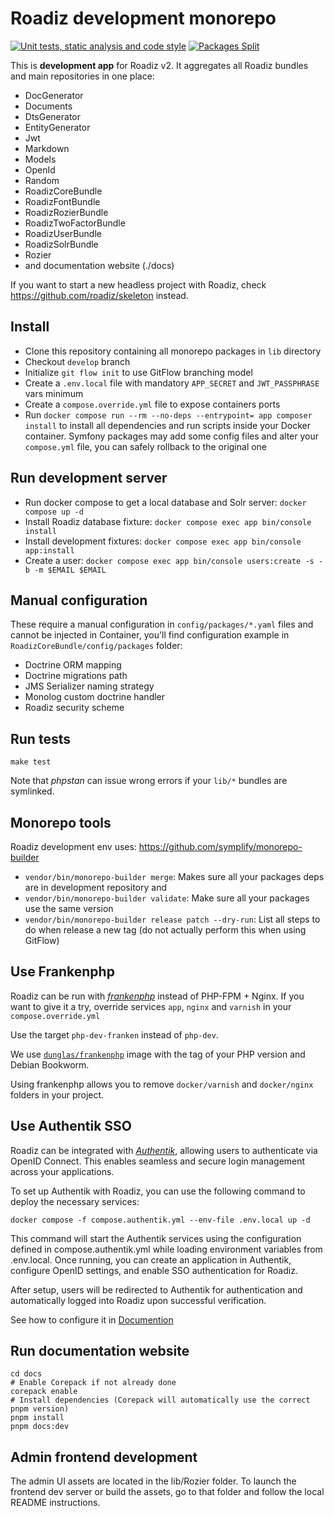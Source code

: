 # Roadiz development monorepo

[![Unit tests, static analysis and code style](https://github.com/roadiz/core-bundle-dev-app/actions/workflows/run-test.yml/badge.svg?branch=develop)](https://github.com/roadiz/core-bundle-dev-app/actions/workflows/run-test.yml) [![Packages Split](https://github.com/roadiz/core-bundle-dev-app/actions/workflows/split.yaml/badge.svg?branch=develop)](https://github.com/roadiz/core-bundle-dev-app/actions/workflows/split.yaml)

This is **development app** for Roadiz v2. It aggregates all Roadiz bundles and main repositories in one place:

- DocGenerator
- Documents
- DtsGenerator
- EntityGenerator
- Jwt
- Markdown
- Models
- OpenId
- Random
- RoadizCoreBundle
- RoadizFontBundle
- RoadizRozierBundle
- RoadizTwoFactorBundle
- RoadizUserBundle
- RoadizSolrBundle
- Rozier
- and documentation website (./docs)

If you want to start a new headless project with Roadiz, check https://github.com/roadiz/skeleton instead.

## Install

- Clone this repository containing all monorepo packages in `lib` directory
- Checkout `develop` branch
- Initialize `git flow init` to use GitFlow branching model
- Create a `.env.local` file with mandatory `APP_SECRET` and `JWT_PASSPHRASE` vars minimum
- Create a `compose.override.yml` file to expose containers ports
- Run `docker compose run --rm --no-deps --entrypoint= app composer install` to install all dependencies and run scripts inside your Docker container. Symfony packages may add some config files and alter your `compose.yml` file, you can safely rollback to the original one

## Run development server

- Run docker compose to get a local database and Solr server: `docker compose up -d`
- Install Roadiz database fixture: `docker compose exec app bin/console install`
- Install development fixtures: `docker compose exec app bin/console app:install`
- Create a user: `docker compose exec app bin/console users:create -s -b -m $EMAIL $EMAIL`

## Manual configuration

These require a manual configuration in `config/packages/*.yaml` files and cannot be injected in Container, 
you'll find configuration example in `RoadizCoreBundle/config/packages` folder:

- Doctrine ORM mapping
- Doctrine migrations path
- JMS Serializer naming strategy
- Monolog custom doctrine handler
- Roadiz security scheme

## Run tests

```shell
make test
```

Note that _phpstan_ can issue wrong errors if your `lib/*` bundles are symlinked.

## Monorepo tools

Roadiz development env uses: https://github.com/symplify/monorepo-builder

- `vendor/bin/monorepo-builder merge`: Makes sure all your packages deps are in development repository and 
- `vendor/bin/monorepo-builder validate`: Make sure all your packages use the same version
- `vendor/bin/monorepo-builder release patch --dry-run`: List all steps to do when release a new tag (do not actually perform this when using GitFlow)


## Use Frankenphp

Roadiz can be run with [*frankenphp*](https://frankenphp.dev) instead of PHP-FPM + Nginx. If you want to give it a try, override services `app`, `nginx` and `varnish` in your `compose.override.yml`

Use the target `php-dev-franken` instead of `php-dev`.

We use [`dunglas/frankenphp`](https://hub.docker.com/r/dunglas/frankenphp) image with the tag of your PHP version and Debian Bookworm.

Using frankenphp allows you to remove `docker/varnish` and `docker/nginx` folders in your project.

## Use Authentik SSO

Roadiz can be integrated with [*Authentik*](https://goauthentik.io/), allowing users to authenticate via OpenID Connect. This enables seamless and secure login management across your applications.

To set up Authentik with Roadiz, you can use the following command to deploy the necessary services:

```shell
docker compose -f compose.authentik.yml --env-file .env.local up -d
```

This command will start the Authentik services using the configuration defined in compose.authentik.yml while loading environment variables from .env.local.
Once running, you can create an application in Authentik, configure OpenID settings, and enable SSO authentication for Roadiz.

After setup, users will be redirected to Authentik for authentication and automatically logged into Roadiz upon successful verification.

See how to configure it in [Documention](https://docs.roadiz.io/developer/first-steps/manual_config.html#openid-sso-authentication)

## Run documentation website

```shell
cd docs
# Enable Corepack if not already done
corepack enable
# Install dependencies (Corepack will automatically use the correct pnpm version)
pnpm install
pnpm docs:dev
```

## Admin frontend development

The admin UI assets are located in the lib/Rozier folder.
To launch the frontend dev server or build the assets, go to that folder and follow the local README instructions.

